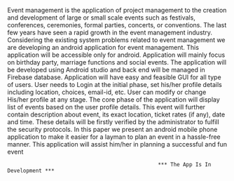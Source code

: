  Event management is the application of project management to the creation and development
 of large or small scale events such as festivals, conferences, ceremonies, formal parties,
 concerts, or conventions. The last few years have seen a rapid growth in the event
 management industry. Considering the existing system problems related to event management
 we are developing an android application for event management. This application will be
 accessible only for android. Application will mainly focus on birthday party, marriage
 functions and social events. The application will be developed using Android studio and back
 end will be managed in Firebase database. Application will have easy and feasible GUI for all
 type of users. User needs to Login at the initial phase, set his/her profile details including
 location, choices, email-id, etc. User can modify or change His/her profile at any stage. The
 core phase of the application will display list of events based on the user profile details. This
 event will further contain description about event, its exact location, ticket rates (if any), date
 and time. These details will be firstly verified by the administrator to fulfill the security
 protocols. In this paper we present an android mobile phone application to make it easier for a
 layman to plan an event in a hassle-free manner. This application will assist him/her in
 planning a successful and fun event

                                                    *** The App Is In Development ***
